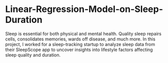 # Linear-Regression-Model-on-Sleep-Duration
Sleep is essential for both physical and mental health. Quality sleep repairs cells, consolidates memories, wards off disease, and much more. In this project, I worked for a sleep-tracking startup to analyze sleep data from their SleepScope app to uncover insights into lifestyle factors affecting sleep quality and duration.
